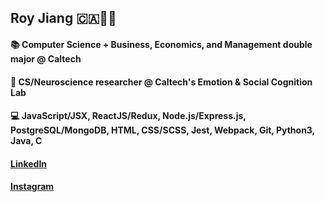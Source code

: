 

<!--
**rjiang12/rjiang12** is a ✨ _special_ ✨ repository because its `README.md` (this file) appears on your GitHub profile.

Here are some ideas to get you started:

- 🔭 I’m currently working on ...
- 🌱 I’m currently learning ...
- 👯 I’m looking to collaborate on ...
- 🤔 I’m looking for help with ...
- 💬 Ask me about ...
- 📫 How to reach me: ...
- 😄 Pronouns: ...
- ⚡ Fun fact: ...
-->
## Roy Jiang :canada::man_technologist:
#### :books: Computer Science + Business, Economics, and Management double major @ Caltech
#### :microscope: CS/Neuroscience researcher @ Caltech's Emotion & Social Cognition Lab
#### :computer: JavaScript/JSX, ReactJS/Redux, Node.js/Express.js, PostgreSQL/MongoDB, HTML, CSS/SCSS, Jest, Webpack, Git, Python3, Java, C

#### [LinkedIn](https://www.linkedin.com/in/royjiang2025/)
#### [Instagram](https://www.instagram.com/rjiang_12/) 
